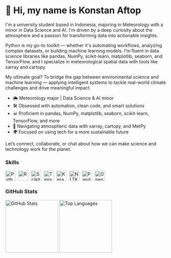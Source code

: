 <div id="toc">
  <ul align="left" style="list-style: none">
    <summary>
      <h1>👋 Hi, my name is Konstan Aftop</h1>
    </summary>
  </ul>
</div>

<p>I'm a university student based in Indonesia, majoring in Meteorology with a minor in Data Science and AI. I'm driven by a deep curiosity about the atmosphere and a passion for transforming data into actionable insights.</p>

<p>Python is my go-to toolkit — whether it's automating workflows, analyzing complex datasets, or building machine learning models. I’m fluent in data science libraries like pandas, NumPy, scikit-learn, matplotlib, seaborn, and TensorFlow, and I specialize in meteorological spatial data with tools like xarray and cartopy.</p>

<p>My ultimate goal? To bridge the gap between environmental science and machine learning — applying intelligent systems to tackle real-world climate challenges and drive meaningful impact.</p>
<ul>
  <li>🌦️ Meteorology major | Data Science & AI minor</li>
  <li>🛠️ Obsessed with automation, clean code, and smart solutions</li>
  <li>📊 Proficient in pandas, NumPy, matplotlib, seaborn, scikit-learn, TensorFlow, and more</li>
  <li>🧭 Navigating atmospheric data with xarray, cartopy, and MetPy</li>
  <li>🌍 Focused on using tech for a more sustainable future</li>
</ul>

Let’s connect, collaborate, or chat about how we can make science and technology work for the planet.

<h3 align="left">Skills</h3>

<div style="display: flex; flex-wrap: wrap; gap: 4px; justify-content: left;">
  <img src="https://skillicons.dev/icons?i=python" height="32" alt="Python" style="margin-right: 4px">
  <img src="https://skillicons.dev/icons?i=r" height="32" alt="R" style="margin-right: 4px">
  <img src="https://img.shields.io/badge/Scikit--learn-F7931E?logo=scikit-learn&logoColor=white" height="32" alt="Scikit-learn" style="margin-right: 4px">
  <img src="https://img.shields.io/badge/TensorFlow-FF6F00?logo=tensorflow&logoColor=white" height="32" alt="TensorFlow" style="margin-right: 4px">
  <img src="https://img.shields.io/badge/Keras-D00000?logo=keras&logoColor=white" height="32" alt="Keras" style="margin-right: 4px">
  <img src="https://img.shields.io/badge/NLTK-4B8BBE?logo=nltk&logoColor=white" height="32" alt="NLTK" style="margin-right: 4px">
  <img src="https://img.shields.io/badge/Pandas-150458?logo=pandas&logoColor=white" height="32" alt="Pandas" style="margin-right: 4px">
  <img src="https://img.shields.io/badge/OpenAI-412991?logo=openai&logoColor=white" height="32" alt="OpenAI" style="margin-right: 4px">
</div>

<h3 align="left">GitHub Stats</h3>

<p align="left"> <img height="165em" src="https://github-readme-stats.vercel.app/api?username=KonstanAftop&show_icons=true&theme=react&count_private=true" alt="GitHub Stats"/> <img height="165em" src="https://github-readme-stats.vercel.app/api/top-langs/?username=KonstanAftop&layout=compact&theme=react&hide=html" alt="Top Languages"/> </p>

